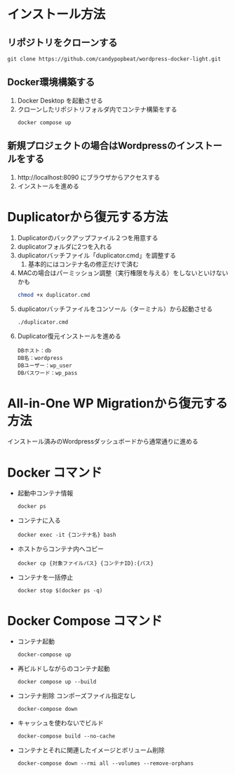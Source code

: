 # インストール方法

## リポジトリをクローンする
```
git clone https://github.com/candypopbeat/wordpress-docker-light.git
```
## Docker環境構築する
1. Docker Desktop を起動させる
2. クローンしたリポジトリフォルダ内でコンテナ構築をする
    ```
    docker compose up
    ```
## 新規プロジェクトの場合はWordpressのインストールをする
1. http://localhost:8090 にブラウザからアクセスする
2. インストールを進める

# Duplicatorから復元する方法
1. Duplicatorのバックアップファイル２つを用意する
1. duplicatorフォルダに2つを入れる
1. duplicatorバッチファイル「duplicator.cmd」を調整する
   1. 基本的にはコンテナ名の修正だけで済む
1. MACの場合はパーミッション調整（実行権限を与える）をしないといけないかも
    ```bash
    chmod +x duplicator.cmd
    ```
1. duplicatorバッチファイルをコンソール（ターミナル）から起動させる
    ```
    ./duplicator.cmd
    ```
1. Duplicator復元インストールを進める
    ```
    DBホスト：db
    DB名：wordpress
    DBユーザー：wp_user
    DBパスワード：wp_pass
    ```

# All-in-One WP Migrationから復元する方法
インストール済みのWordpressダッシュボードから通常通りに進める

# Docker コマンド
- 起動中コンテナ情報
   ```bash=
   docker ps
   ```
- コンテナに入る
   ```bash=
   docker exec -it {コンテナ名} bash
   ```
- ホストからコンテナ内へコピー
   ```bash=
   docker cp {対象ファイルパス} {コンテナID}:{パス}
   ```
- コンテナを一括停止
   ```bash=
   docker stop $(docker ps -q)
   ```

# Docker Compose コマンド
- コンテナ起動
   ```bash=
   docker-compose up
   ```
- 再ビルドしながらのコンテナ起動
   ```bash=
   docker compose up --build
   ```
- コンテナ削除 コンポーズファイル指定なし
   ```bash=
   docker-compose down
   ```
- キャッシュを使わないでビルド
   ```bash=
   docker-compose build --no-cache
   ```
- コンテナとそれに関連したイメージとボリューム削除
   ```bash=
   docker-compose down --rmi all --volumes --remove-orphans
   ```
